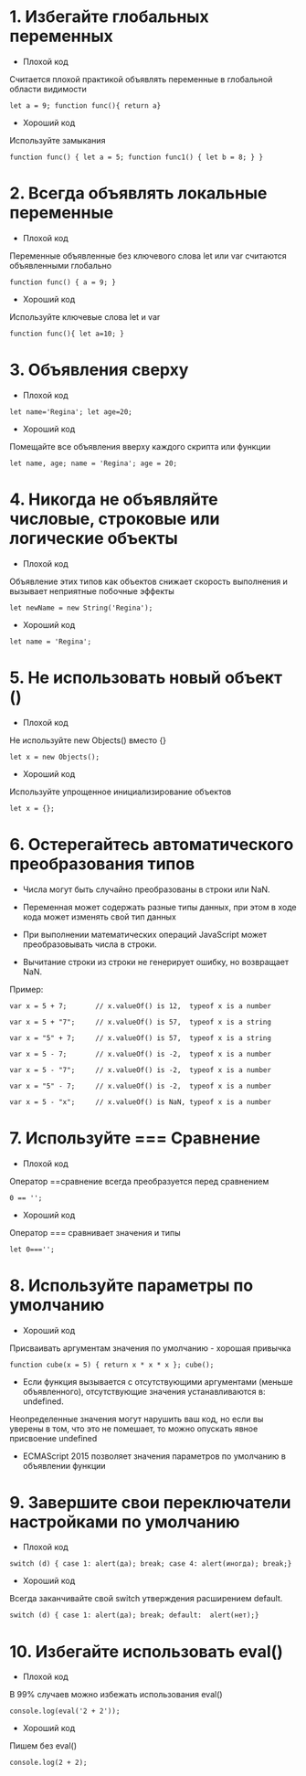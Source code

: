 #  1. Избегайте глобальных переменных #

- Плохой код

Считается плохой практикой объявлять переменные в глобальной области видимости

`let a = 9;
function func(){ return a}`

- Хороший код

Используйте замыкания

`function func() {
  let a = 5;
  function func1() {
    let b = 8;
  }
}`

# 2. Всегда объявлять локальные переменные #

- Плохой код

Переменные объявленные без ключевого слова let или var считаются объявленными глобально

`function func() {
  a = 9;
}`

- Хороший код

Используйте ключевые слова let и var

`function func(){ let a=10; }`

# 3. Объявления сверху #

- Плохой код

`let name='Regina'; let age=20;`

- Хороший код

Помещайте все объявления вверху каждого скрипта или функции

`let name, age;
name = 'Regina';
age = 20;`

# 4. Никогда не объявляйте числовые, строковые или логические объекты #

- Плохой код

Объявление этих типов как объектов снижает скорость выполнения и вызывает неприятные побочные эффекты

`let newName = new String('Regina');`

- Хороший код

`let name = 'Regina';`

# 5. Не использовать новый объект () #

- Плохой код

Не используйте new Objects() вместо {}

`let x = new Objects();`

- Хороший код

Используйте упрощенное инициализирование объектов

`let x = {};`

# 6. Остерегайтесь автоматического преобразования типов #

- Числа могут быть случайно преобразованы в строки или NaN.

- Переменная может содержать разные типы данных, при этом в ходе кода может изменять свой тип данных

- При выполнении математических операций JavaScript может преобразовывать числа в строки.

- Вычитание строки из строки не генерирует ошибку, но возвращает NaN.

Пример:

`var x = 5 + 7;       // x.valueOf() is 12,  typeof x is a number`

`var x = 5 + "7";     // x.valueOf() is 57,  typeof x is a string`

`var x = "5" + 7;     // x.valueOf() is 57,  typeof x is a string`

`var x = 5 - 7;       // x.valueOf() is -2,  typeof x is a number`

`var x = 5 - "7";     // x.valueOf() is -2,  typeof x is a number`

`var x = "5" - 7;     // x.valueOf() is -2,  typeof x is a number`

`var x = 5 - "x";     // x.valueOf() is NaN, typeof x is a number`

# 7. Используйте === Сравнение #

- Плохой код

Оператор ==сравнение всегда преобразуется перед сравнением

`0 == '';`

- Хороший код

Оператор === сравнивает значения и типы

`let 0==='';`

# 8. Используйте параметры по умолчанию #

- Хороший код

Присваивать аргументам значения по умолчанию - хорошая привычка

`function cube(x = 5) {
  return x * x * x
}; cube();`

- Если функция вызывается с отсутствующими аргументами (меньше объявленного), отсутствующие значения устанавливаются в: undefined.

Неопределенные значения могут нарушить ваш код, но если вы уверены в том, что это не помешает, то можно опускать явное присвоение undefined

- ECMAScript 2015 позволяет значения параметров по умолчанию в объявлении функции

# 9. Завершите свои переключатели настройками по умолчанию #

- Плохой код

`switch (d) { case 1: alert(да); break; case 4: alert(иногда); break;}`

- Хороший код

Всегда заканчивайте свой switch утверждения расширением default.

`switch (d) { case 1: alert(да); break; default:  alert(нет);}`

# 10. Избегайте использовать eval() #

- Плохой код

В 99% случаев можно избежать использования eval()

`console.log(eval('2 + 2'));`

- Хороший код

Пишем без eval()

`console.log(2 + 2);`
